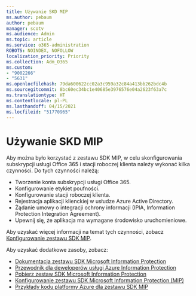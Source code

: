 ```yaml
---
title: Używanie SKD MIP
ms.author: pebaum
author: pebaum
manager: scotv
ms.audience: Admin
ms.topic: article
ms.service: o365-administration
ROBOTS: NOINDEX, NOFOLLOW
localization_priority: Priority
ms.collection: Adm_O365
ms.custom:
- "9002266"
- "5631"
ms.openlocfilehash: 79da600622cc02a3c959a32c84a413bb262bdc4b
ms.sourcegitcommit: 8bc60ec34bc1e40685e3976576e04a2623f63a7c
ms.translationtype: HT
ms.contentlocale: pl-PL
ms.lasthandoff: 04/15/2021
ms.locfileid: "51770965"
---
```

# <a name="using-mip-skd"></a>Używanie SKD MIP

Aby można było korzystać z zestawu SDK MIP, w celu skonfigurowania subskrypcji usługi Office 365 i stacji roboczej klienta należy wykonać kilka czynności. Do tych czynności należą:

- Tworzenie konta subskrypcji usługi Office 365.
- Konfigurowanie etykiet poufności.
- Konfigurowanie stacji roboczej klienta.
- Rejestracja aplikacji klienckiej w usłudze Azure Active Directory.
- Żądanie umowy o integracji ochrony informacji (IPIA, Information Protection Integration Agreement).
- Upewnij się, że aplikacja ma wymagane środowisko uruchomieniowe.

Aby uzyskać więcej informacji na temat tych czynności, zobacz [Konfigurowanie zestawu SDK MIP](https://docs.microsoft.com/information-protection/develop/setup-configure-mip).

Aby uzyskać dodatkowe zasoby, zobacz:

- [Dokumentacja zestawu SDK Microsoft Information Protection](https://docs.microsoft.com/information-protection/develop/)
- [Przewodnik dla deweloperów usługi Azure Information Protection](https://docs.microsoft.com/azure/information-protection/develop/developers-guide)
- [Pobierz zestaw SDK Microsoft Information Protection](https://www.microsoft.com/download/details.aspx?id=57392)
- [Konfigurowanie zestawu SDK Microsoft Information Protection (MIP)](https://docs.microsoft.com/information-protection/develop/setup-configure-mip)
- [Przykłady kodu platformy Azure dla zestawu SDK MIP](https://azure.microsoft.com/resources/samples/?sort=0&term=mipsdk)
